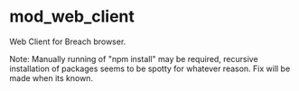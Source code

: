 mod_web_client
==============

Web Client for Breach browser.


Note: Manually running of "npm install" may be required, recursive installation of packages seems to be spotty for whatever reason. Fix will be made when its known.
